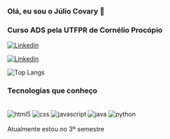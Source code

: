 ### Olá, eu sou o Júlio Covary 👋
### Curso ADS pela UTFPR de Cornélio Procópio 
[![Linkedin](https://img.shields.io/badge/LinkedIn-0077B5?style=for-the-badge&logo=linkedin&logoColor=white)](https://www.linkedin.com/in/julio-cezar-bandeira-covary-9ab91b28b?utm_source=share&utm_campaign=share_via&utm_content=profile&utm_medium=android_app)

[![Linkedin](https://img.shields.io/badge/Instagram-E4405F?style=for-the-badge&logo=instagram&logoColor=white)](https://www.instagram.com/juliobc.png/)

![Top Langs](https://github-readme-stats.vercel.app/api/top-langs/?username=juliocovary&layout=compact)

### Tecnologias que conheço

<div style="display: inline_block"><br/>
    <img align="center" alt="html5"src="https://img.shields.io/badge/HTML5-E34F26?style=for-the-badge&logo=html5&logoColor=white"/>
    <img align="center" alt="css"src="https://img.shields.io/badge/CSS-239120?&style=for-the-badge&logo=css3&logoColor=white"/>
    <img align="center" alt="javascript"src="https://img.shields.io/badge/JavaScript-F7DF1E?style=for-the-badge&logo=javascript&logoColor=black"/>
    <img align="center" alt="java"src="https://img.shields.io/badge/Java-ED8B00?style=for-the-badge&logo=openjdk&logoColor=white"/>
    <img align="center" alt="python"src="https://img.shields.io/badge/Python-3776AB?style=for-the-badge&logo=python&logoColor=white"/>
</div><br/>
Atualmente estou no 3º semestre
